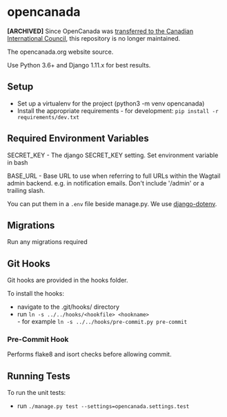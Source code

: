 # opencanada

**[ARCHIVED]** Since OpenCanada was [transferred to the Canadian International Council](https://opencanada.org/opencanada-returning-home-to-the-cic/), this repository is no longer maintained.

The opencanada.org website source.

Use Python 3.6+ and Django 1.11.x for best results.

## Setup
  -  Set up a virtualenv for the project (python3 -m venv opencanada)
  -  Install the appropriate requirements
    -  for development: `pip install -r requirements/dev.txt`

## Required Environment Variables
SECRET_KEY - The django SECRET_KEY setting.
Set environment variable in bash

BASE_URL - Base URL to use when referring to full URLs within the
Wagtail admin backend. e.g. in notification emails. Don't include '/admin' or
a trailing slash.

You can put them in a `.env` file beside manage.py. We use
[django-dotenv](https://pypi.python.org/pypi/django-dotenv/1.4.1).

## Migrations
Run any migrations required

## Git Hooks
Git hooks are provided in the hooks folder.

To install the hooks:

  -  navigate to the .git/hooks/ directory
  -  run `ln -s ../../hooks/<hookfile> <hookname>`  
    -  for example `ln -s ../../hooks/pre-commit.py pre-commit`

### Pre-Commit Hook
Performs flake8 and isort checks before allowing commit.

## Running Tests
To run the unit tests:

  -  run `./manage.py test --settings=opencanada.settings.test`
